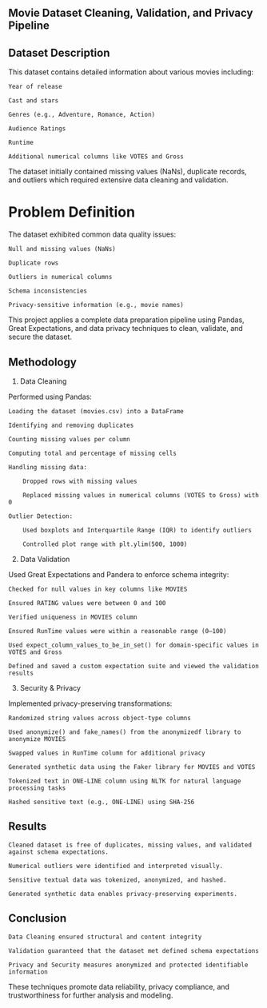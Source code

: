## Movie Dataset Cleaning, Validation, and Privacy Pipeline
## Dataset Description

This dataset contains detailed information about various movies including:

    Year of release

    Cast and stars

    Genres (e.g., Adventure, Romance, Action)

    Audience Ratings

    Runtime

    Additional numerical columns like VOTES and Gross

The dataset initially contained missing values (NaNs), duplicate records, and outliers which required extensive data cleaning and validation.
# Problem Definition

The dataset exhibited common data quality issues:

    Null and missing values (NaNs)

    Duplicate rows

    Outliers in numerical columns

    Schema inconsistencies

    Privacy-sensitive information (e.g., movie names)

This project applies a complete data preparation pipeline using Pandas, Great Expectations, and data privacy techniques to clean, validate, and secure the dataset.

## Methodology
1.  Data Cleaning

Performed using Pandas:

    Loading the dataset (movies.csv) into a DataFrame

    Identifying and removing duplicates

    Counting missing values per column

    Computing total and percentage of missing cells

    Handling missing data:

        Dropped rows with missing values

        Replaced missing values in numerical columns (VOTES to Gross) with 0

    Outlier Detection:

        Used boxplots and Interquartile Range (IQR) to identify outliers

        Controlled plot range with plt.ylim(500, 1000)

2.  Data Validation

Used Great Expectations and Pandera to enforce schema integrity:

    Checked for null values in key columns like MOVIES

    Ensured RATING values were between 0 and 100

    Verified uniqueness in MOVIES column

    Ensured RunTime values were within a reasonable range (0–100)

    Used expect_column_values_to_be_in_set() for domain-specific values in VOTES and Gross

    Defined and saved a custom expectation suite and viewed the validation results

3.  Security & Privacy

Implemented privacy-preserving transformations:

    Randomized string values across object-type columns

    Used anonymize() and fake_names() from the anonymizedf library to anonymize MOVIES

    Swapped values in RunTime column for additional privacy

    Generated synthetic data using the Faker library for MOVIES and VOTES

    Tokenized text in ONE-LINE column using NLTK for natural language processing tasks

    Hashed sensitive text (e.g., ONE-LINE) using SHA-256

## Results

    Cleaned dataset is free of duplicates, missing values, and validated against schema expectations.

    Numerical outliers were identified and interpreted visually.

    Sensitive textual data was tokenized, anonymized, and hashed.

    Generated synthetic data enables privacy-preserving experiments.

## Conclusion

    Data Cleaning ensured structural and content integrity

    Validation guaranteed that the dataset met defined schema expectations

    Privacy and Security measures anonymized and protected identifiable information

These techniques promote data reliability, privacy compliance, and trustworthiness for further analysis and modeling.

